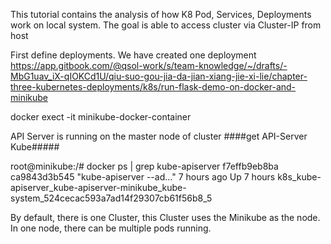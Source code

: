 This tutorial contains the analysis of how K8 Pod, Services, Deployments work
on local system. The goal is able to access cluster via Cluster-IP from host



First define deployments. We have created one deployment
https://app.gitbook.com/@qsol-work/s/team-knowledge/~/drafts/-MbG1uav_iX-qIOKCd1U/qiu-suo-gou-jia-da-jian-xiang-jie-xi-lie/chapter-three-kubernetes-deployments/k8s/run-flask-demo-on-docker-and-minikube

docker exect -it minikube-docker-container


API Server is running on the master node of cluster
####get API-Server Kube#####

root@minikube:/# docker ps | grep kube-apiserver
f7effb9eb8ba   ca9843d3b545           "kube-apiserver --ad…"   7 hours ago   Up 7 hours             k8s_kube-apiserver_kube-apiserver-minikube_kube-system_524cecac593a7ad14f29307cb61f56b8_5


By default, there is one Cluster, this Cluster uses the Minikube as the node. In one node, there can be multiple pods running.

